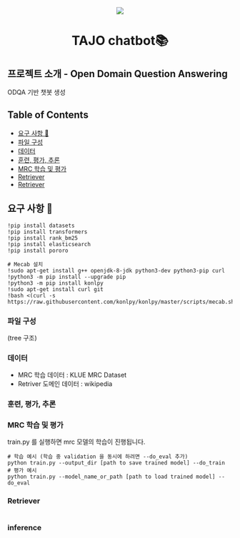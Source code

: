 <p align="center"><img src="https://user-images.githubusercontent.com/50580028/121635097-a377c880-cac0-11eb-934b-8433220c87d2.png"></p>
<h1 align="center">TAJO chatbot📚</h1>

## 프로젝트 소개 -  Open Domain Question Answering
ODQA 기반 챗봇 생성
## Table of Contents
- [요구 사항 🚀](#요구-사항-)
- [파일 구성](#파일-구성)
- [데이터](#데이터)
- [훈련, 평가, 추론](#훈련-평가-추론)
- [MRC 학습 및 평가](#MRC-학습-및-평가-)
- [Retriever](#Retriever)
- [Retriever](#Retriever)


## 요구 사항 🚀
```
!pip install datasets
!pip install transformers
!pip install rank_bm25
!pip install elasticsearch
!pip install pororo

# Mecab 설치
!sudo apt-get install g++ openjdk-8-jdk python3-dev python3-pip curl
!python3 -m pip install --upgrade pip
!python3 -m pip install konlpy
!sudo apt-get install curl git
!bash <(curl -s https://raw.githubusercontent.com/konlpy/konlpy/master/scripts/mecab.sh)
```
### 파일 구성
(tree 구조)

### 데이터
- MRC 학습 데이터 : KLUE MRC Dataset
- Retriver 도메인 데이터 : wikipedia  

### 훈련, 평가, 추론

### MRC 학습 및 평가
train.py 를 실행하면 mrc 모델의 학습이 진행됩니다. 
```
# 학습 예시 (학습 중 validation 을 동시에 하려면 --do_eval 추가)
python train.py --output_dir [path to save trained model] --do_train
# 평가 예시
python train.py --model_name_or_path [path to load trained model] --do_eval
```
### Retriever
```
```
### inference

```
```
